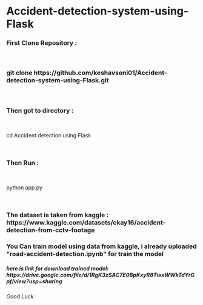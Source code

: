# Accident-detection-system-using-Flask

<h3>First Clone Repository :<h3><br>
  <p>git clone https://github.com/keshavsoni01/Accident-detection-system-using-Flask.git</p> <br> 
  <h3>Then got to directory : </h3><br>
  <p>cd Accident detection using Flask</p> <br> 
  <h3>Then Run : </h3><br>
  <p> python app.py </p><br>

<h3> The dataset is taken from kaggle :<br>https://www.kaggle.com/datasets/ckay16/accident-detection-from-cctv-footage</h3>

<h3>You Can train model using data from kaggle, i already uploaded "road-accident-detection.ipynb" for train the model </h3>
<h5> here is link for download trained model: <br>https://drive.google.com/file/d/1RgK3zSAC7E0BpKxyR8TisxWWkTdYrGpf/view?usp=sharing </h5>

  
<h6>Good Luck</h6>

